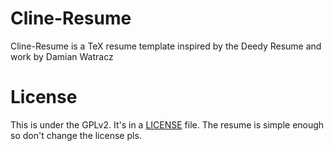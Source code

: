 # Cline-Resume
Cline-Resume is a TeX resume template inspired by the Deedy Resume and work by Damian Watracz

# License
This is under the GPLv2.
It's in a [LICENSE](./LICENSE) file.
The resume is simple enough so don't change the license pls.
